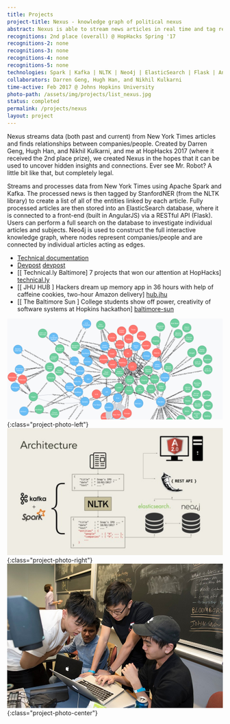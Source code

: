 ```yaml
---
title: Projects
project-title: Nexus - knowledge graph of political nexus
abstract: Nexus is able to stream news articles in real time and tag related entities in text. After constructing knowledge graphs, hidden insights regarding specific businessmen, politicians, etc. are made publicly accessible through the Nexus' RESTful API and client. Ever see Mr. Robot? A little bit like that, but completely legal.
recognitions: 2nd place (overall) @ HopHacks Spring '17
recognitions-2: none
recognitions-3: none
recognitions-4: none
recognitions-5: none
technologies: Spark | Kafka | NLTK | Neo4j | ElasticSearch | Flask | Angular2
collaborators: Darren Geng, Hugh Han, and Nikhil Kulkarni
time-active: Feb 2017 @ Johns Hopkins University
photo-path: /assets/img/projects/list_nexus.jpg
status: completed
permalink: /projects/nexus
layout: project
---
```


Nexus streams data (both past and current) from New York Times articles and finds relationships between companies/people. Created by Darren Geng, Hugh Han, and Nikhil Kulkarni, and me at HopHacks 2017 (where it received the 2nd place prize), we created Nexus in the hopes that it can be used to uncover hidden insights and connections. Ever see Mr. Robot? A little bit like that, but completely legal.

Streams and processes data from New York Times using Apache Spark and Kafka. The processed news is then tagged by StanfordNER (from the NLTK library) to create a list of all of the entities linked by each article. Fully processed articles are then stored into an ElasticSearch database, where it is connected to a front-end (built in AngularJS) via a RESTful API (Flask). Users can perform a full search on the database to investigate individual articles and subjects. Neo4j is used to construct the full interactive knowledge graph, where nodes represent companies/people and are connected by individual articles acting as edges.

* <i class="fas fa-pencil-alt" aria-hidden="true"></i> [Technical documentation](/notes/nexus-documentation)
* <i class="fa fa-laptop" aria-hidden="true"></i> [Devpost] [devpost]
* <i class="fa fa-link" aria-hidden="true"></i> [[ Technical.ly Baltimore] 7 projects that won our attention at HopHacks] [technical.ly]
* <i class="fa fa-link" aria-hidden="true"></i> [[ JHU HUB ] Hackers dream up memory app in 36 hours with help of caffeine cookies, two-hour Amazon delivery] [hub.jhu]
* <i class="fa fa-link" aria-hidden="true"></i> [[ The Baltimore Sun ] College students show off power, creativity of software systems at Hopkins hackathon] [baltimore-sun]

[devpost]: https://devpost.com/software/nexus
[technical.ly]: https://devpost.com/software/nexus
[hub.jhu]: https://hub.jhu.edu/2017/02/20/hophacks-spring-2017-memory-app/
[baltimore-sun]: http://www.baltimoresun.com/news/maryland/education/higher-ed/bs-md-johns-hopkins-hophacks-20170219-story.html

![Nexus](/assets/img/projects/nexus.jpg){:class="project-photo-left"}
![Nexus architecture](/assets/img/notes/nexus-architecture.jpg){:class="project-photo-right"}
![Nexus team](/assets/img/notes/nexus-team.jpg){:class="project-photo-center"}

